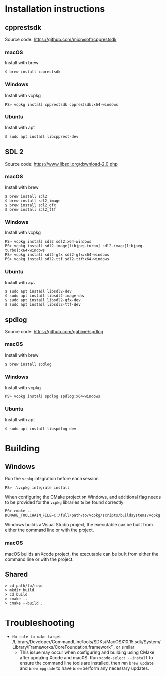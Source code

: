 # Installation instructions

## cpprestsdk

Source code: https://github.com/microsoft/cpprestsdk

### macOS

Install with brew
```
$ brew install cpprestsdk
```

### Windows

Install with vcpkg
```
PS> vcpkg install cpprestsdk cpprestsdk:x64-windows
```

### Ubuntu

Install with apt
```
$ sudo apt install libcpprest-dev
```

## SDL 2

Source code: https://www.libsdl.org/download-2.0.php

### macOS

Install with brew
```
$ brew install sdl2
$ brew install sdl2_image
$ brew install sdl2_gfx
$ brew install sdl2_ttf
```

### Windows

Install with vcpkg
```
PS> vcpkg install sdl2 sdl2:x64-windows
PS> vcpkg install sdl2-image[libjpeg-turbo] sdl2-image[libjpeg-turbo]:x64-windows
PS> vcpkg install sdl2-gfx sdl2-gfx:x64-windows
PS> vcpkg install sdl2-ttf sdl2-ttf:x64-windows
```

### Ubuntu

Install with apt
```
$ sudo apt install libsdl2-dev
$ sudo apt install libsdl2-image-dev
$ sudo apt install libsdl2-gfx-dev
$ sudo apt install libsdl2-ttf-dev
```

## spdlog

Source code: https://github.com/gabime/spdlog

### macOS

Install with brew
```
$ brew install spdlog
```

### Windows

Install with vcpkg
```
PS> vcpkg install spdlog spdlog:x64-windows
```

### Ubuntu

Install with apt
```
$ sudo apt install libspdlog-dev
```

# Building

## Windows

Run the `vcpkg` integration before each session

```
PS> .\vcpkg integrate install
```

When configuring the CMake project on Windows, and additional flag needs to be provided for the `vcpkg` libraries to be found correctly:

```
PS> cmake .. -DCMAKE_TOOLCHAIN_FILE=C:/full/path/to/vcpkg/scripts/buildsystems/vcpkg.cmake
```

Windows builds a Visual Studio project, the executable can be built from either the command line or with the project.

### macOS

macOS builds an Xcode project, the executable can be built from either the command line or with the project.

## Shared

```
> cd path/to/repo
> mkdir build
> cd build
> cmake ..
> cmake --build .
```

# Troubleshooting

* `No rule to make target `/Library/Developer/CommandLineTools/SDKs/MacOSX10.15.sdk/System/Library/Frameworks/CoreFoundation.framework'`, or similar
    * This issue may occur when configuring and building using CMake after updating Xcode and macOS. Run `xcode-select --install` to ensure the command line tools are installed, then run `brew update` and `brew upgrade` to have `brew` perform any necessary updates.
